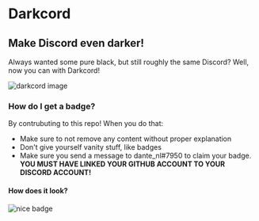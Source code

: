 # Darkcord

## Make Discord even darker!

Always wanted some pure black, but still roughly the same Discord? Well, now you can with Darkcord!

![darkcord image](https://darkcord.netlify.app/images/semi-normalconversation.png)

### How do I get a badge?

By contrubuting to this repo! When you do that:
* Make sure to not remove any content without proper explanation
* Don't give yourself vanity stuff, like badges
* Make sure you send a message to dante_nl#7950 to claim your badge. **YOU MUST HAVE LINKED YOUR GITHUB ACCOUNT TO YOUR DISCORD ACCOUNT!**

#### How does it look?

![nice badge](https://darkcord.netlify.app/images/nicebadge.png)
